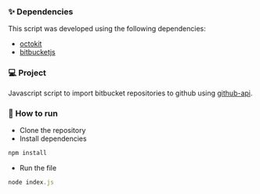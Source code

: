 ### ✨ Dependencies 

This script was developed using the following dependencies:

- [octokit](https://github.com/octokit/octokit.js)
- [bitbucketjs](https://github.com/MunifTanjim/node-bitbucket#readme)

### 💻 Project

Javascript script to import bitbucket repositories to github using [github-api](https://docs.github.com/pt/rest?apiVersion=2022-11-28).

### 🚀 How to run

- Clone the repository
- Install dependencies
```javascript
npm install
```
- Run the file
```javascript
node index.js
```
